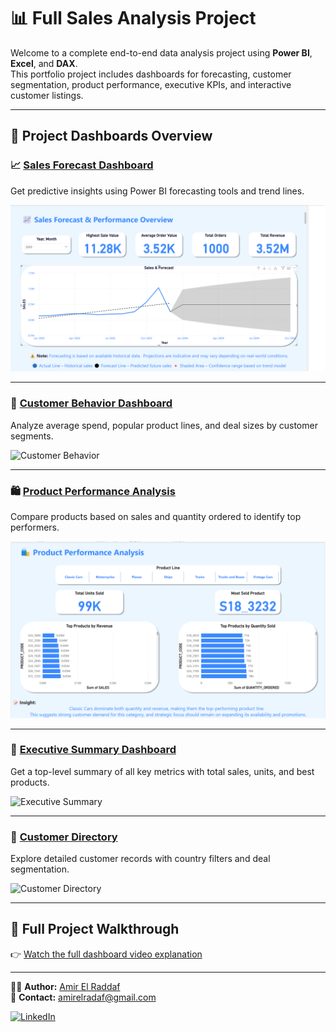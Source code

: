 # 📊 Full Sales Analysis Project

Welcome to a complete end-to-end data analysis project using **Power BI**, **Excel**, and **DAX**.  
This portfolio project includes dashboards for forecasting, customer segmentation, product performance, executive KPIs, and interactive customer listings.

---

## 📁 Project Dashboards Overview

### 📈 [Sales Forecast Dashboard](./Sales%20Forecast%20Dashboard)
Get predictive insights using Power BI forecasting tools and trend lines.

![Sales Forecast](https://github.com/AmirElRaddaf/full-sales-analysis-project/blob/main/sales_forecast_dashboard.png?raw=true)

---

### 👥 [Customer Behavior Dashboard](./Customer%20Behavior%20Dashboard)
Analyze average spend, popular product lines, and deal sizes by customer segments.

![Customer Behavior](https://github.com/AmirElRaddaf/full-sales-analysis-project/blob/main/%F0%9F%91%A5%20Customer%20Behavior%20Overview%20.png?raw=true)

---

### 🛍️ [Product Performance Analysis](./Product%20Performance%20Analysis)
Compare products based on sales and quantity ordered to identify top performers.

![Product Performance](https://github.com/AmirElRaddaf/full-sales-analysis-project/blob/main/%F0%9F%9B%8D%EF%B8%8F%20Product%20Performance%20Analysis%20.png?raw=true)

---

### 🧠 [Executive Summary Dashboard](./Executive%20Summary%20Dashboard)
Get a top-level summary of all key metrics with total sales, units, and best products.

![Executive Summary](https://github.com/AmirElRaddaf/full-sales-analysis-project/blob/main/Executive%20Summary%20Dashboard%20%F0%9F%A7%A0%E2%9C%A8.png?raw=true)

---

### 📇 [Customer Directory](./Customer%20Name)
Explore detailed customer records with country filters and deal segmentation.

![Customer Directory](https://github.com/AmirElRaddaf/full-sales-analysis-project/blob/main/Executive%20Summary%20Dashboard%20%F0%9F%A7%A0%E2%9C%A8.png?raw=true)

---

## 🎥 Full Project Walkthrough
👉 [Watch the full dashboard video explanation](https://drive.google.com/file/d/1IWIAyaUbNOq0zWXBg5SQexfTDJx6-oSA/view?usp=sharing)

---

👨‍💻 **Author:** [Amir El Raddaf](https://github.com/AmirElRaddaf)  
📧 **Contact:** amirelradaf@gmail.com

[![LinkedIn](https://img.shields.io/badge/LinkedIn-Profile-blue?logo=linkedin&style=flat-square)](https://www.linkedin.com/in/amirelraddaf/)
